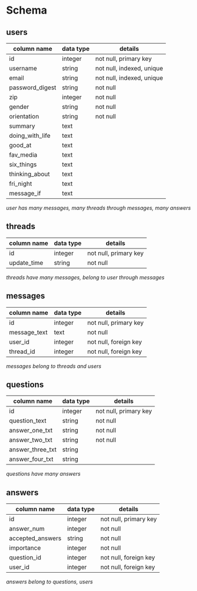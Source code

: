 # Schema

## users
column name     | data type | details
----------------|-----------|-----------------------
id              | integer   | not null, primary key
username        | string    | not null, indexed, unique
email           | string    | not null, indexed, unique
password_digest | string    | not null
zip             | integer   | not null
gender          | string    | not null
orientation     | string    | not null
summary         | text      |
doing_with_life | text      |
good_at         | text      |
fav_media       | text      |
six_things      | text      |
thinking_about  | text      |
fri_night       | text      |
message_if      | text      |

*user has many messages, many threads through messages,*
*many answers*

## threads
column name     | data type | details
----------------|-----------|-----------------------
id              | integer   | not null, primary key
update_time     | string    | not null

*threads have many messages, belong to user through messages*

## messages
column name     | data type | details
----------------|-----------|-----------------------
id              | integer   | not null, primary key
message_text    | text      | not null
user_id         | integer   | not null, foreign key
thread_id       | integer   | not null, foreign key

*messages belong to threads and users*

## questions
column name     | data type | details
----------------|-----------|-----------------------
id              | integer   | not null, primary key
question_text   | string    | not null
answer_one_txt  | string    | not null
answer_two_txt  | string    | not null
answer_three_txt| string    |
answer_four_txt | string    |

*questions have many answers*

## answers
column name     | data type | details
----------------|-----------|-----------------------
id              | integer   | not null, primary key
answer_num      | integer   | not null
accepted_answers| string    | not null
importance      | integer   | not null
question_id     | integer   | not null, foreign key
user_id         | integer   | not null, foreign key

*answers belong to questions, users*
